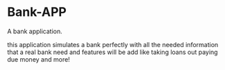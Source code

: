 # Bank-APP
A bank application.

this application simulates a bank perfectly with all the needed information that a real bank 
need and features will be add like taking loans out paying due money and more!
